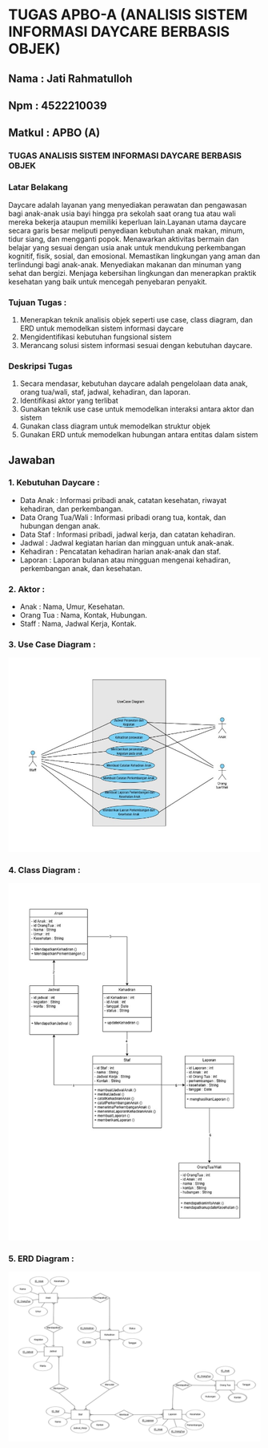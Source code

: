 # TUGAS APBO-A (ANALISIS SISTEM INFORMASI DAYCARE BERBASIS OBJEK)
## Nama : Jati Rahmatulloh
## Npm : 4522210039
## Matkul : APBO (A)

### TUGAS ANALISIS SISTEM INFORMASI DAYCARE BERBASIS OBJEK
### Latar Belakang
Daycare adalah layanan yang menyediakan perawatan dan pengawasan bagi anak-anak usia bayi hingga pra sekolah saat orang tua atau wali mereka bekerja ataupun memiliki keperluan lain.Layanan utama daycare secara garis besar meliputi penyediaan kebutuhan anak makan, minum, tidur siang, dan mengganti popok. Menawarkan aktivitas bermain dan belajar yang sesuai dengan usia anak untuk mendukung perkembangan kognitif, fisik, sosial, dan emosional. Memastikan lingkungan yang aman dan terlindungi bagi anak-anak. Menyediakan makanan dan minuman yang sehat dan bergizi. Menjaga kebersihan lingkungan dan menerapkan praktik kesehatan yang baik untuk mencegah penyebaran penyakit.
### Tujuan Tugas :
1. Menerapkan teknik analisis objek seperti use case, class diagram, dan ERD untuk memodelkan sistem informasi daycare
2. Mengidentifikasi kebutuhan fungsional sistem
3. Merancang solusi sistem informasi sesuai dengan kebutuhan daycare.
### Deskripsi Tugas
1. Secara mendasar, kebutuhan daycare adalah pengelolaan data anak, orang tua/wali, staf, jadwal, kehadiran, dan laporan.
2. Identifikasi aktor yang terlibat
3. Gunakan teknik use case untuk memodelkan interaksi antara aktor dan sistem
4. Gunakan class diagram untuk memodelkan struktur objek
5. Gunakan ERD untuk memodelkan hubungan antara entitas dalam sistem

## Jawaban
### 1. Kebutuhan Daycare :
- Data Anak : Informasi pribadi anak, catatan kesehatan, riwayat kehadiran, dan perkembangan.
- Data Orang Tua/Wali : Informasi pribadi orang tua, kontak, dan hubungan dengan anak.
- Data Staf : Informasi pribadi, jadwal kerja, dan catatan kehadiran.
- Jadwal : Jadwal kegiatan harian dan mingguan untuk anak-anak.
- Kehadiran : Pencatatan kehadiran harian anak-anak dan staf.
- Laporan : Laporan bulanan atau mingguan mengenai kehadiran, perkembangan anak, dan kesehatan.

### 2. Aktor :
- Anak : Nama, Umur, Kesehatan.
- Orang Tua : Nama, Kontak, Hubungan.
- Staff : Nama, Jadwal Kerja, Kontak.

### 3. Use Case Diagram :
![alt text](https://github.com/Jampaaang/TUGAS-APBO-A-ANALISIS-SISTEM-INFORMASI-DAYCARE-BERBASIS-OBJEK-/blob/e63a0eaea59fce1d5cdff70da89f5017d5090116/Tugas%20Apbo%20Diagram/UseCase%20Apbo.jpg)


### 4. Class Diagram : 
![alt text](https://github.com/Jampaaang/TUGAS-APBO-A-ANALISIS-SISTEM-INFORMASI-DAYCARE-BERBASIS-OBJEK-/blob/966fab3bc3176463966e2ac8ddb7a3a2582f4dac/Tugas%20Apbo%20Diagram/Class%20Diagram%20APBO.jpg)

### 5. ERD Diagram :
![alt text](https://github.com/Jampaaang/TUGAS-APBO-A-ANALISIS-SISTEM-INFORMASI-DAYCARE-BERBASIS-OBJEK-/blob/4ca7b9e91c94f62bb7ae8ef59ea739bac660d39c/Tugas%20Apbo%20Diagram/ERD%20APBO.png)
